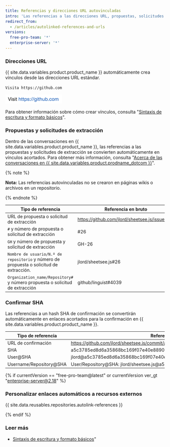 ```yaml
---
title: Referencias y direcciones URL autovinculadas
intro: 'Las referencias a las direcciones URL, propuestas, solicitudes de extracción y confirmaciones se acortan automáticamente y se convierten en vínculos.'
redirect_from:
  - /articles/autolinked-references-and-urls
versions:
  free-pro-team: '*'
  enterprise-server: '*'
---
```


### Direcciones URL

{{ site.data.variables.product.product_name }} automáticamente crea vínculos desde las direcciones URL estándar.

`Visita https://github.com`

![URL autovinculada presentada](/assets/images/help/writing/url-autolink-rendered.png)

Para obtener información sobre cómo crear vínculos, consulta "[Sintaxis de escritura y formato básicos](/articles/basic-writing-and-formatting-syntax/#links)".

### Propuestas y solicitudes de extracción

Dentro de las conversaciones en {{ site.data.variables.product.product_name }}, las referencias a las propuestas y solicitudes de extracción se convierten automáticamente en vínculos acortados. Para obtener más información, consulta "[Acerca de las conversaciones en {{ site.data.variables.product.prodname_dotcom }}](/articles/about-conversations-on-github)".

{% note %}

**Nota:** Las referencias autovinculadas no se crearon en páginas wikis o archivos en un repositorio.

{% endnote %}

| Tipo de referencia                                                                      | Referencia en bruto                            | Vínculo acortado                                                       |
| --------------------------------------------------------------------------------------- | ---------------------------------------------- | ---------------------------------------------------------------------- |
| URL de propuesta o solicitud de extracción                                              | https://github.com/jlord/sheetsee.js/issues/26 | [#26](https://github.com/jlord/sheetsee.js/issues/26)                  |
| `#` y número de propuesta o solicitud de extracción                                     | #26                                            | [#26](https://github.com/jlord/sheetsee.js/issues/26)                  |
| `GH` y número de propuesta y solicitud de extracción                                    | GH-26                                          | [GH-26](https://github.com/jlord/sheetsee.js/issues/26)                |
| `Nombre de usuario/N.º de repositorio` y número de propuesta o solicitud de extracción. | jlord/sheetsee.js#26                           | [jlord/sheetsee.js#26](https://github.com/jlord/sheetsee.js/issues/26) |
| `Organization_name/Repository#` y número propuesta o solicitud de extracción            | github/linguist#4039                           | [github/linguist#4039](https://github.com/github/linguist/pull/4039)   |

### Confirmar SHA

Las referencias a un hash SHA de confirmación se convertirán automáticamente en enlaces acortados para la confirmación en {{ site.data.variables.product.product_name }}.

| Tipo de referencia      | Referencia en bruto                                                                  | Vínculo acortado                                                                                                  |
| ----------------------- | ------------------------------------------------------------------------------------ | ----------------------------------------------------------------------------------------------------------------- |
| URL de confirmación     | https://github.com/jlord/sheetsee.js/commit/a5c3785ed8d6a35868bc169f07e40e889087fd2e | [a5c3785](https://github.com/jlord/sheetsee.js/commit/a5c3785ed8d6a35868bc169f07e40e889087fd2e)                   |
| SHA                     | a5c3785ed8d6a35868bc169f07e40e889087fd2e                                             | [a5c3785](https://github.com/jlord/sheetsee.js/commit/a5c3785ed8d6a35868bc169f07e40e889087fd2e)                   |
| User@SHA                | jlord@a5c3785ed8d6a35868bc169f07e40e889087fd2e                                       | [jlord@a5c3785](https://github.com/jlord/sheetsee.js/commit/a5c3785ed8d6a35868bc169f07e40e889087fd2e)             |
| Username/Repository@SHA | User/Repository@SHA: jlord/sheetsee.js@a5c3785ed8d6a35868bc169f07e40e889087fd2e      | [jlord/sheetsee.js@a5c3785](https://github.com/jlord/sheetsee.js/commit/a5c3785ed8d6a35868bc169f07e40e889087fd2e) |

{% if currentVersion == "free-pro-team@latest" or currentVersion ver_gt "enterprise-server@2.18" %}
### Personalizar enlaces automáticos a recursos externos

{{ site.data.reusables.repositories.autolink-references }}

{% endif %}

### Leer más

- [Sintaxis de escritura y formato básicos](/articles/basic-writing-and-formatting-syntax)"
